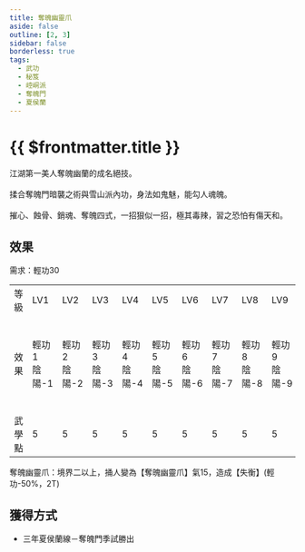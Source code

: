 ```yaml
---
title: 奪魄幽靈爪
aside: false
outline: [2, 3]
sidebar: false
borderless: true
tags:
  - 武功
  - 秘笈
  - 崆峒派
  - 奪魄門
  - 夏侯蘭
---
```


# {{ $frontmatter.title }}

<BookItemIcon :size="`medium`" :needLink="false" :no="6007"></BookItemIcon>

江湖第一美人奪魄幽蘭的成名絕技。
<br><br>
揉合奪魄門暗襲之術與雪山派內功，身法如鬼魅，能勾人魂魄。
<br><br>
摧心、蝕骨、銷魂、奪魄四式，一招狠似一招，極其毒辣，習之恐怕有傷天和。
<br clear="all" />

## 效果

需求：輕功30

<table>
    <tr>
        <td>等級</td>
        <td>LV1</td>
        <td>LV2</td>
        <td>LV3</td>
        <td>LV4</td>
        <td>LV5</td>
        <td>LV6</td>
        <td>LV7</td>
        <td>LV8</td>
        <td>LV9</td>
        <td>LV10</td>
    </tr>
    <tr>
        <td>效果</td>
        <td>輕功1<br>陰陽-1</td>
        <td>輕功2<br>陰陽-2</td>
        <td>輕功3<br>陰陽-3</td>
        <td>輕功4<br>陰陽-4</td>
        <td>輕功5<br>陰陽-5</td>
        <td>輕功6<br>陰陽-6</td>
        <td>輕功7<br>陰陽-7</td>
        <td>輕功8<br>陰陽-8</td>
        <td>輕功9<br>陰陽-9</td>
        <td>輕功10<br>陰陽-10<br>奪魄幽靈爪</td>
    </tr>
    <tr>
        <td>武學點</td>
        <td>5</td>
        <td>5</td>
        <td>5</td>
        <td>5</td>
        <td>5</td>
        <td>5</td>
        <td>5</td>
        <td>5</td>
        <td>5</td>
        <td>5 (50)</td>
    </tr>
</table>

奪魄幽靈爪：境界二以上，捅人變為【奪魄幽靈爪】氣15，造成【失衡】(輕功-50%，2T)

## 獲得方式

- 三年夏侯蘭線－奪魄門季試勝出